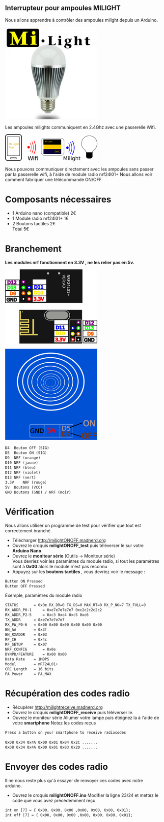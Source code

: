Interrupteur pour ampoules MILIGHT
------------------------------------
Nous allons apprendre à contrôler des ampoules milight depuis un Arduino.

![milight](https://github.com/pigetArduino/milightONOFF/raw/master/doc/milight.png)

Les ampoules milights communiquent en 2.4Ghz avec une passerelle Wifi.

![milightRouting](https://github.com/pigetArduino/milightONOFF/raw/master/doc/milightRouting.png)

Nous pouvons communiquer directement avec les ampoules sans passer par la passerelle wifi, à l'aide de module radio nrf24l01+
Nous allons voir comment fabriquer une télécommande ON/OFF

# Composants nécessaires
* 1 Arduino nano (compatible)	2€	   
* 1 Module radio nrf24l01+	1€	   
* 2 Boutons tactiles	2€   
Total	5€    

# Branchement
**Les modules nrf fonctionnent en 3.3V , ne les relier pas en 5v.**

![nrf_pinout](https://github.com/pigetArduino/milightONOFF/raw/master/doc/nrf_pinout.png)

![touchsensor](https://github.com/pigetArduino/milightONOFF/raw/master/doc/touchsensor.png)

```
D4	Bouton OFF (SIG)
D5	Bouton ON (SIG)
D9	NRF (orange)
D10	NRF (jaune)
D11	NRF (bleu)
D12	NRF (violet)
D13	NRF (vert)
3.3V	NRF (rouge)
5V	Boutons (VCC)
GND	Boutons (GND) / NRF (noir)
```

# Vérification
Nous allons utiliser un programme de test pour vérifier que tout est correctement branché.
* Télécharger http://milightONOFF.madnerd.org
* Ouvrez le croquis **milightONOFF_test** puis téléverser le sur votre **Arduino Nano**.     
* Ouvrez le **moniteur série** (Outils -> Moniteur série)    
Vous devriez voir les paramètres du module radio, si tout les paramètres sont à **0x00** alors le module n'est pas reconnu    
* Appuyez sur les **boutons tactiles** , vous devriez voir le message :    
````
Button ON Pressed 
Button OFF Pressed
````    

Exemple, paramètres du module radio     
```
STATUS		 = 0x0e RX_DR=0 TX_DS=0 MAX_RT=0 RX_P_NO=7 TX_FULL=0
RX_ADDR_P0-1	 = 0xe7e7e7e7e7 0xc2c2c2c2c2
RX_ADDR_P2-5	 = 0xc3 0xc4 0xc5 0xc6
TX_ADDR		 = 0xe7e7e7e7e7
RX_PW_P0-6	 = 0x00 0x00 0x00 0x00 0x00 0x00
EN_AA		 = 0x3f
EN_RXADDR	 = 0x03
RF_CH		 = 0x4c
RF_SETUP	 = 0x07
NRF_CONFIG		 = 0x0e
DYNPD/FEATURE	 = 0x00 0x00
Data Rate	 = 1MBPS
Model		 = nRF24L01+
CRC Length	 = 16 bits
PA Power	 = PA_MAX
```

# Récupération des codes radio
* Récupérer http://milightreceive.madnerd.org
* Ouvrez le croquis **milightONOFF_receive** puis téléverser le.
* Ouvrez le moniteur série
Allumer votre lampe puis éteignez la à l'aide de votre **smartphone**
Notez les codes reçus

```
Press a button on your smartphone to receive radiocodes

0xD8 0x34 0x4A 0x00 0x01 0x04 0x2C .......
0xD8 0x34 0x4A 0x00 0x01 0x03 0x2D .......
```

# Envoyer des codes radio

Il ne nous reste plus qu'à essayer de renvoyer ces codes avec notre arduino.

* Ouvrez le croquis **milightONOFF.ino**
Modifier la ligne 23/24 et mettez le code que vous avez précédemment reçu
```
int on [7] = { 0x00, 0x00, 0x00 ,0x00, 0x00, 0x00, 0x01};
int off [7] = { 0x00, 0x00, 0x00 ,0x00, 0x00, 0x00, 0x01};
```
